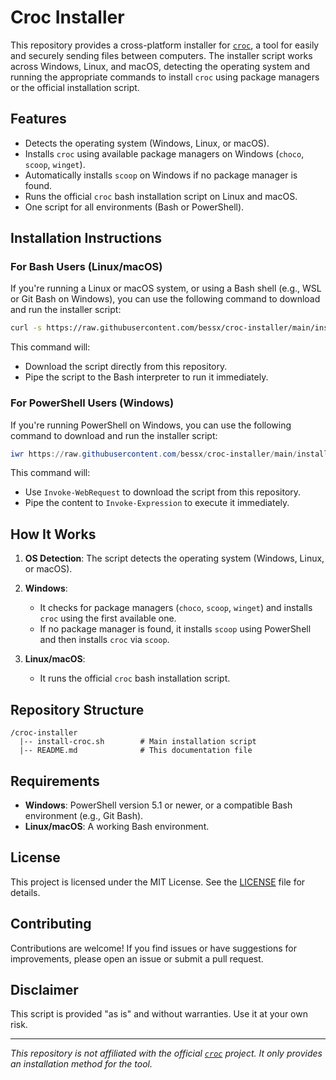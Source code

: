 # Croc Installer

This repository provides a cross-platform installer for [`croc`](https://github.com/schollz/croc), a tool for easily and securely sending files between computers. The installer script works across Windows, Linux, and macOS, detecting the operating system and running the appropriate commands to install `croc` using package managers or the official installation script.

## Features

- Detects the operating system (Windows, Linux, or macOS).
- Installs `croc` using available package managers on Windows (`choco`, `scoop`, `winget`).
- Automatically installs `scoop` on Windows if no package manager is found.
- Runs the official `croc` bash installation script on Linux and macOS.
- One script for all environments (Bash or PowerShell).

## Installation Instructions

### For Bash Users (Linux/macOS)

If you're running a Linux or macOS system, or using a Bash shell (e.g., WSL or Git Bash on Windows), you can use the following command to download and run the installer script:

```bash
curl -s https://raw.githubusercontent.com/bessx/croc-installer/main/install-croc.sh | bash
```

This command will:
- Download the script directly from this repository.
- Pipe the script to the Bash interpreter to run it immediately.

### For PowerShell Users (Windows)

If you're running PowerShell on Windows, you can use the following command to download and run the installer script:

```powershell
iwr https://raw.githubusercontent.com/bessx/croc-installer/main/install-croc.sh -UseBasicParsing | iex
```

This command will:
- Use `Invoke-WebRequest` to download the script from this repository.
- Pipe the content to `Invoke-Expression` to execute it immediately.

## How It Works

1. **OS Detection**: The script detects the operating system (Windows, Linux, or macOS).
   
2. **Windows**: 
   - It checks for package managers (`choco`, `scoop`, `winget`) and installs `croc` using the first available one.
   - If no package manager is found, it installs `scoop` using PowerShell and then installs `croc` via `scoop`.

3. **Linux/macOS**:
   - It runs the official `croc` bash installation script.

## Repository Structure

```
/croc-installer
  |-- install-croc.sh        # Main installation script
  |-- README.md              # This documentation file
```

## Requirements

- **Windows**: PowerShell version 5.1 or newer, or a compatible Bash environment (e.g., Git Bash).
- **Linux/macOS**: A working Bash environment.

## License

This project is licensed under the MIT License. See the [LICENSE](LICENSE) file for details.

## Contributing

Contributions are welcome! If you find issues or have suggestions for improvements, please open an issue or submit a pull request.

## Disclaimer

This script is provided "as is" and without warranties. Use it at your own risk.

---

*This repository is not affiliated with the official [`croc`](https://github.com/schollz/croc) project. It only provides an installation method for the tool.*

